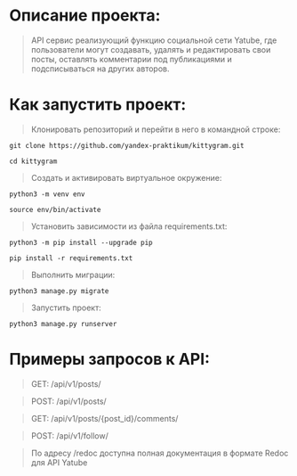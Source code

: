# Описание проекта:
> API сервис реализующий функцию социальной сети Yatube, где пользователи могут создавать, удалять и редактировать свои посты, оставлять комментарии под публикациями и подсписываться на других авторов.

# Как запустить проект:

> Клонировать репозиторий и перейти в него в командной строке:

```
git clone https://github.com/yandex-praktikum/kittygram.git
```

```
cd kittygram
```

> Cоздать и активировать виртуальное окружение:

```
python3 -m venv env
```

```
source env/bin/activate
```

> Установить зависимости из файла requirements.txt:

```
python3 -m pip install --upgrade pip
```

```
pip install -r requirements.txt
```

> Выполнить миграции:

```
python3 manage.py migrate
```

> Запустить проект:

```
python3 manage.py runserver
```
# Примеры запросов к API:
> GET: /api/v1/posts/

> POST: /api/v1/posts/

> GET: /api/v1/posts/{post_id}/comments/

> POST: /api/v1/follow/

> По адресу /redoc доступна полная документация в формате Redoc для API Yatube 
